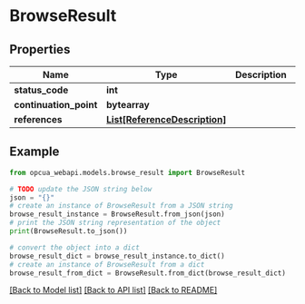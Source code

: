 # BrowseResult


## Properties

Name | Type | Description | Notes
------------ | ------------- | ------------- | -------------
**status_code** | **int** |  | [optional] 
**continuation_point** | **bytearray** |  | [optional] 
**references** | [**List[ReferenceDescription]**](ReferenceDescription.md) |  | [optional] 

## Example

```python
from opcua_webapi.models.browse_result import BrowseResult

# TODO update the JSON string below
json = "{}"
# create an instance of BrowseResult from a JSON string
browse_result_instance = BrowseResult.from_json(json)
# print the JSON string representation of the object
print(BrowseResult.to_json())

# convert the object into a dict
browse_result_dict = browse_result_instance.to_dict()
# create an instance of BrowseResult from a dict
browse_result_from_dict = BrowseResult.from_dict(browse_result_dict)
```
[[Back to Model list]](../README.md#documentation-for-models) [[Back to API list]](../README.md#documentation-for-api-endpoints) [[Back to README]](../README.md)


